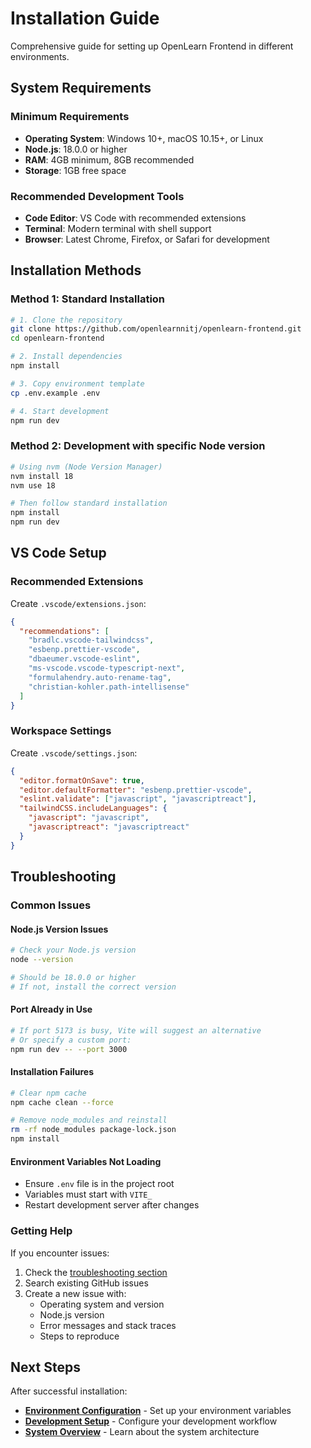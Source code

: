 # Installation Guide

Comprehensive guide for setting up OpenLearn Frontend in different environments.

## System Requirements

### Minimum Requirements
- **Operating System**: Windows 10+, macOS 10.15+, or Linux
- **Node.js**: 18.0.0 or higher
- **RAM**: 4GB minimum, 8GB recommended
- **Storage**: 1GB free space

### Recommended Development Tools
- **Code Editor**: VS Code with recommended extensions
- **Terminal**: Modern terminal with shell support
- **Browser**: Latest Chrome, Firefox, or Safari for development

## Installation Methods

### Method 1: Standard Installation

```bash
# 1. Clone the repository
git clone https://github.com/openlearnnitj/openlearn-frontend.git
cd openlearn-frontend

# 2. Install dependencies
npm install

# 3. Copy environment template
cp .env.example .env

# 4. Start development
npm run dev
```

### Method 2: Development with specific Node version

```bash
# Using nvm (Node Version Manager)
nvm install 18
nvm use 18

# Then follow standard installation
npm install
npm run dev
```

## VS Code Setup

### Recommended Extensions

Create `.vscode/extensions.json`:

```json
{
  "recommendations": [
    "bradlc.vscode-tailwindcss",
    "esbenp.prettier-vscode",
    "dbaeumer.vscode-eslint",
    "ms-vscode.vscode-typescript-next",
    "formulahendry.auto-rename-tag",
    "christian-kohler.path-intellisense"
  ]
}
```

### Workspace Settings

Create `.vscode/settings.json`:

```json
{
  "editor.formatOnSave": true,
  "editor.defaultFormatter": "esbenp.prettier-vscode",
  "eslint.validate": ["javascript", "javascriptreact"],
  "tailwindCSS.includeLanguages": {
    "javascript": "javascript",
    "javascriptreact": "javascriptreact"
  }
}
```

## Troubleshooting

### Common Issues

#### Node.js Version Issues
```bash
# Check your Node.js version
node --version

# Should be 18.0.0 or higher
# If not, install the correct version
```

#### Port Already in Use
```bash
# If port 5173 is busy, Vite will suggest an alternative
# Or specify a custom port:
npm run dev -- --port 3000
```

#### Installation Failures
```bash
# Clear npm cache
npm cache clean --force

# Remove node_modules and reinstall
rm -rf node_modules package-lock.json
npm install
```

#### Environment Variables Not Loading
- Ensure `.env` file is in the project root
- Variables must start with `VITE_`
- Restart development server after changes

### Getting Help

If you encounter issues:

1. Check the [troubleshooting section](#troubleshooting)
2. Search existing GitHub issues
3. Create a new issue with:
   - Operating system and version
   - Node.js version
   - Error messages and stack traces
   - Steps to reproduce

## Next Steps

After successful installation:

- **[Environment Configuration](./environment.md)** - Set up your environment variables
- **[Development Setup](../development/setup.md)** - Configure your development workflow
- **[System Overview](../architecture/overview.md)** - Learn about the system architecture
